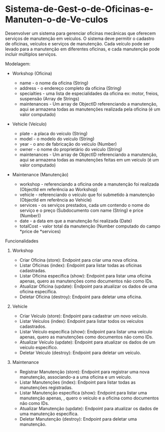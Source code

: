# Sistema-de-Gest-o-de-Oficinas-e-Manuten-o-de-Ve-culos
Desenvolver um sistema para gerenciar oficinas mecânicas que oferecem serviços de manutenção em veículos. O sistema deve permitir o cadastro de oficinas, veículos e serviços de manutenção. Cada veículo pode ser levado para a manutenção em diferentes oficinas, e cada manutenção pode incluir múltiplos serviços.

Modelagem:

* Workshop (Oficina)
    * name  - o nome da oficina (String)
    * address - o endereço completo da oficina (String)
    * specialties - uma lista de especialidades da oficina ex: motor, freios, suspensão (Array de Strings)
    * maintenances - Um array de ObjectID referenciando a manutenção, aqui se armazena todas as manutenções realizada pela oficina (é um valor computado)

* Vehicle (Veículo)
    * plate - a placa do veículo (String)
    * model - o modelo do veículo (String)
    * year - o ano de fabricação do veículo (Number)
    * owner - o nome do proprietário do veículo (String)
    * maintenances - Um array de ObjectID referenciando a manutenção, aqui se armazena todas as manutenções feitas em um veículo (é um valor computado)

* Maintenance (Manutenção)
    * workshop - referenciando a oficina onde a manutenção foi realizada (ObjectId em referência ao Workshop)
    * vehicle - referenciando o veículo que foi submetido à manutenção (ObjectId em referência ao Vehicle)
    * services - os serviços prestados, cada um contendo o nome do serviço e o preço (Subdocumento com name (String) e price (Number))
    * date - a data em que a manutenção foi realizada (Date)
    * totalCost - valor total da manutenção (Number computado do campo *price de *services)


Funcionalidades

1. Workshop
    * Criar Oficina (store): Endpoint para criar uma nova oficina.
    * Listar Oficinas (index): Endpoint para listar todas as oficinas cadastradas.
    * Listar Oficina específica (show): Endpoint para listar uma oficina apenas, quero as manutenções como documentos não como IDs.  
    * Atualizar Oficina (update): Endpoint para atualizar os dados de uma oficina específica.
    * Deletar Oficina (destroy): Endpoint para deletar uma oficina.

2. Vehicle
    * Criar Veículo (store): Endpoint para cadastrar um novo veículo.
    * Listar Veículos (index): Endpoint para listar todos os veículos cadastrados.
    * Listar Veículo específica (show): Endpoint para listar uma veículo apenas, quero as manutenções como documentos não como IDs.
    * Atualizar Veículo (update): Endpoint para atualizar os dados de um veículo específico.
    * Deletar Veículo (destroy): Endpoint para deletar um veículo.

3. Maintenance
    * Registrar Manutenção (store): Endpoint para registrar uma nova manutenção, associando-a a uma oficina e um veículo.
    * Listar Manutenções (index): Endpoint para listar todas as manutenções registradas.
    * Listar Manutenção específica (show): Endpoint para listar uma manutenção apenas, , quero o veículo e a oficina como documentos não como IDs.    
    * Atualizar Manutenção (update): Endpoint para atualizar os dados de uma manutenção específica.
    * Deletar Manutenção (destroy): Endpoint para deletar uma manutenção.
